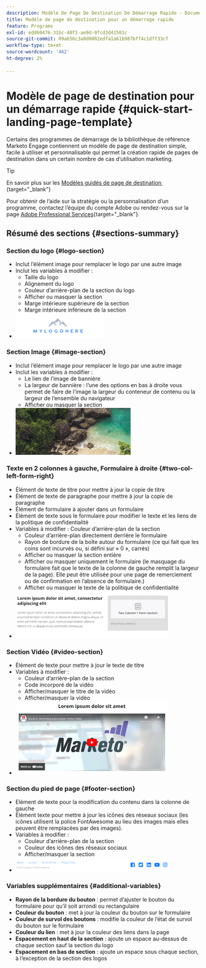 ```yaml
---
description: Modèle De Page De Destination De Démarrage Rapide - Documents Marketo - Documentation Du Produit
title: Modèle de page de destination pour un démarrage rapide
feature: Programs
exl-id: edd60476-31bc-40f1-ae9d-9fcd3d41501c
source-git-commit: 09a656c3a0d0002edfa1a61b987bff4c1dff33cf
workflow-type: tm+mt
source-wordcount: '462'
ht-degree: 2%

---
```


# Modèle de page de destination pour un démarrage rapide {#quick-start-landing-page-template}

Certains des programmes de démarrage de la bibliothèque de référence Marketo Engage contiennent un modèle de page de destination simple, facile à utiliser et personnalisable qui permet la création rapide de pages de destination dans un certain nombre de cas d’utilisation marketing.

>[!TIP]
>
>En savoir plus sur les [&#x200B; Modèles guidés de page de destination &#x200B;](/help/marketo/product-docs/demand-generation/landing-pages/landing-page-templates/create-a-guided-landing-page-template.md){target="_blank"}

Pour obtenir de l’aide sur la stratégie ou la personnalisation d’un programme, contactez l’équipe du compte Adobe ou rendez-vous sur la page [Adobe Professional Services](https://business.adobe.com/customers/consulting-services/main.html){target="_blank"}.

## Résumé des sections {#sections-summary}

### Section du logo {#logo-section}

* Inclut l’élément image pour remplacer le logo par une autre image
* Inclut les variables à modifier :
   * Taille du logo
   * Alignement du logo
   * Couleur d’arrière-plan de la section du logo
   * Afficher ou masquer la section
   * Marge intérieure supérieure de la section
   * Marge intérieure inférieure de la section
* ![](assets/quick-start-landing-page-template-1.png)

### Section Image {#image-section}

* Inclut l’élément image pour remplacer le logo par une autre image
* Inclut les variables à modifier :
   * Le lien de l’image de bannière
   * La largeur de bannière : l’une des options en bas à droite vous permet de faire de l’image la largeur du conteneur de contenu ou la largeur de l’ensemble du navigateur
   * Afficher ou masquer la section
* ![](assets/quick-start-landing-page-template-2.png)

### Texte en 2 colonnes à gauche, Formulaire à droite {#two-col-left-form-right}

* Élément de texte de titre pour mettre à jour la copie de titre
* Élément de texte de paragraphe pour mettre à jour la copie de paragraphe
* Élément de formulaire à ajouter dans un formulaire
* Élément de texte sous le formulaire pour modifier le texte et les liens de la politique de confidentialité
* Variables à modifier :
Couleur d’arrière-plan de la section
   * Couleur d’arrière-plan directement derrière le formulaire
   * Rayon de bordure de la boîte autour du formulaire (ce qui fait que les coins sont incurvés ou, si défini sur « 0 », carrés)
   * Afficher ou masquer la section entière
   * Afficher ou masquer uniquement le formulaire (le masquage du formulaire fait que le texte de la colonne de gauche remplit la largeur de la page). Elle peut être utilisée pour une page de remerciement ou de confirmation en l’absence de formulaire.)
   * Afficher ou masquer le texte de la politique de confidentialité
* ![](assets/quick-start-landing-page-template-3.png)

### Section Vidéo {#video-section}

* Élément de texte pour mettre à jour le texte de titre
* Variables à modifier :
   * Couleur d’arrière-plan de la section
   * Code incorporé de la vidéo
   * Afficher/masquer le titre de la vidéo
   * Afficher/masquer la vidéo
* ![](assets/quick-start-landing-page-template-4.png)

### Section du pied de page {#footer-section}

* Elément de texte pour la modification du contenu dans la colonne de gauche
* Elément texte pour mettre à jour les icônes des réseaux sociaux (les icônes utilisent la police FontAwesome au lieu des images mais elles peuvent être remplacées par des images).
* Variables à modifier :
   * Couleur d’arrière-plan de la section
   * Couleur des icônes des réseaux sociaux
   * Afficher/masquer la section
* ![](assets/quick-start-landing-page-template-5.png)

### Variables supplémentaires {#additional-variables}

* **Rayon de la bordure du bouton** : permet d’ajuster le bouton du formulaire pour qu’il soit arrondi ou rectangulaire
* **Couleur du bouton** : met à jour la couleur du bouton sur le formulaire
* **Couleur de survol des boutons** : modifie la couleur de l’état de survol du bouton sur le formulaire
* **Couleur du lien** : met à jour la couleur des liens dans la page
* **Espacement en haut de la section** : ajoute un espace au-dessus de chaque section sauf la section du logo
* **Espacement en bas de section** : ajoute un espace sous chaque section, à l’exception de la section des logos
